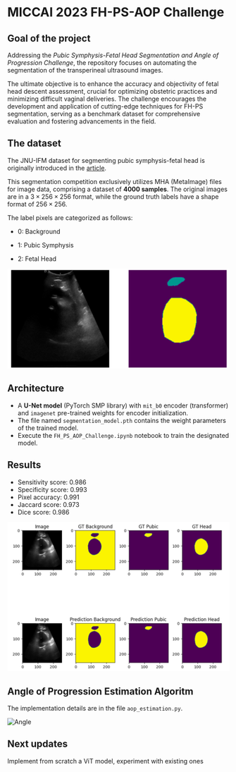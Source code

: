 # MICCAI 2023 FH-PS-AOP Challenge 

## Goal of the project 

Addressing the *Pubic Symphysis-Fetal Head Segmentation and Angle of Progression Challenge*, the repository focuses on automating the segmentation of the transperineal ultrasound images. 

The ultimate objective is to enhance the accuracy and objectivity of fetal head descent assessment, crucial for optimizing obstetric practices and minimizing difficult vaginal deliveries. The challenge encourages the development and application of cutting-edge techniques for FH-PS segmentation, serving as a benchmark dataset for comprehensive evaluation and fostering advancements in the field. 

## The dataset 

The JNU-IFM dataset for segmenting pubic symphysis-fetal head is originally introduced in the [article](https://www.sciencedirect.com/science/article/pii/S2352340922001160).

This segmentation competition exclusively utilizes MHA (MetaImage) files for image data, comprising a dataset of **4000 samples**. The original images are in a $3\times256\times256$ format, while the ground truth labels have a shape format of $256\times256$. 

The label pixels are categorized as follows:

* 0: Background

* 1: Pubic Symphysis
  
* 2: Fetal Head

![Dataset sample](images/image-mask.png)

## Architecture

- A **U-Net model** (PyTorch SMP library)  with `mit_b0` encoder (transformer) and `imagenet` pre-trained weights for encoder initialization.
- The file named `segmentation_model.pth` contains the weight parameters of the trained model.
- Execute the `FH_PS_AOP_Challenge.ipynb` notebook to train the designated model.

## Results

- Sensitivity score: 0.986
- Specificity score: 0.993
- Pixel accuracy: 0.991
- Jaccard score: 0.973
- Dice score: 0.986


![Segmentation result](images/image-mask-prediction.png)

## Angle of Progression Estimation Algoritm

The implementation details are in the file `aop_estimation.py`. 

![Angle](images/angle_estimation.png)

## Next updates 
Implement from scratch a ViT model, experiment with existing ones
